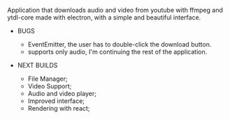 Application that downloads audio and video from youtube with ffmpeg and ytdl-core made with electron, with a simple and beautiful interface.

- BUGS
  - EventEmitter, the user has to double-click the download button.
  - supports only audio, I'm continuing the rest of the application.


- NEXT BUILDS
  - File Manager;
  - Video Support;
  - Audio and video player;
  - Improved interface;
  - Rendering with react;